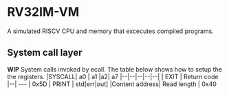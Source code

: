 # RV32IM-VM

A simulated RISCV CPU and memory that excecutes compiled programs.

## System call layer
**WIP**
System calls invoked by ecall. The table below shows how to setup the the registers.
|SYSCALL| a0 | a1 |a2| a7
|--|--|--|--|--|
| EXIT | Return code |--| --- | 0x5D
| PRINT | std[err\|out] |Content address| Read length | 0x40



